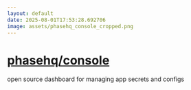 ```yaml
---
layout: default
date: 2025-08-01T17:53:28.692706
image: assets/phasehq_console_cropped.png
---
```


# [phasehq/console](https://github.com/phasehq/console)

open source dashboard for managing app secrets and configs
